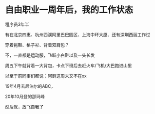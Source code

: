 
# 自由职业一周年后，我的工作状态

程序员3年半

有在北京四惠、杭州西溪阿里巴巴园区、上海中环大厦、还有深圳西丽工作过

穿着拖鞋、格子衫、背着双肩包？

不，一直都是运动服，飞跃小白鞋以及一头长发

周五下午就背着一大背包，卡点下班后去赶火车/飞机/大巴跑进山里

以至于前同事们都说：阿鹤这周末又不在xx

19年4月去尼泊尔的ABC，

20年10月登的那玛峰

然后就，放飞自我了

